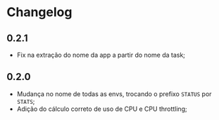 # Changelog


## 0.2.1
 * Fix na extração do nome da app a partir do nome da task;

## 0.2.0

 * Mudança no nome de todas as envs, trocando o prefixo `STATUS` por `STATS`;
 * Adição do cálculo correto de uso de CPU e CPU throttling;
